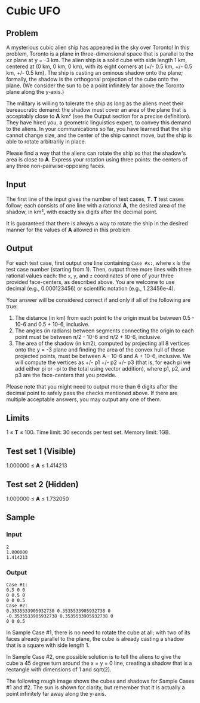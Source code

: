 # Cubic UFO
## Problem
A mysterious cubic alien ship has appeared in the sky over Toronto! In this problem, Toronto is a plane in three-dimensional space that is parallel to the xz plane at y = -3 km. The alien ship is a solid cube with side length 1 km, centered at (0 km, 0 km, 0 km), with its eight corners at (+/- 0.5 km, +/- 0.5 km, +/- 0.5 km). The ship is casting an ominous shadow onto the plane; formally, the shadow is the orthogonal projection of the cube onto the plane. (We consider the sun to be a point infinitely far above the Toronto plane along the y-axis.)

The military is willing to tolerate the ship as long as the aliens meet their bureaucratic demand: the shadow must cover an area of the plane that is acceptably close to **A** km² (see the Output section for a precise definition). They have hired you, a geometric linguistics expert, to convey this demand to the aliens. In your communications so far, you have learned that the ship cannot change size, and the center of the ship cannot move, but the ship is able to rotate arbitrarily in place.

Please find a way that the aliens can rotate the ship so that the shadow's area is close to **A**. Express your rotation using three points: the centers of any three non-pairwise-opposing faces.

## Input
The first line of the input gives the number of test cases, **T**. **T** test cases follow; each consists of one line with a rational **A**, the desired area of the shadow, in km², with exactly six digits after the decimal point.

It is guaranteed that there is always a way to rotate the ship in the desired manner for the values of **A** allowed in this problem.

## Output
For each test case, first output one line containing `Case #x:`, where `x` is the test case number (starting from 1). Then, output three more lines with three rational values each: the `x`, `y`, and `z` coordinates of one of your three provided face-centers, as described above. You are welcome to use decimal (e.g., 0.000123456) or scientific notation (e.g., 1.23456e-4).

Your answer will be considered correct if and only if all of the following are true:

1. The distance (in km) from each point to the origin must be between 0.5 - 10-6 and 0.5 + 10-6, inclusive.
2. The angles (in radians) between segments connecting the origin to each point must be between π/2 - 10-6 and π/2 + 10-6, inclusive.
3. The area of the shadow (in km2), computed by projecting all 8 vertices onto the y = -3 plane and finding the area of the convex hull of those projected points, must be between A - 10-6 and A + 10-6, inclusive. We will compute the vertices as +/- p1 +/- p2 +/- p3 (that is, for each pi we add either pi or -pi to the total using vector addition), where p1, p2, and p3 are the face-centers that you provide.

Please note that you might need to output more than 6 digits after the decimal point to safely pass the checks mentioned above. If there are multiple acceptable answers, you may output any one of them.

## Limits
1 ≤ **T** ≤ 100.
Time limit: 30 seconds per test set.
Memory limit: 1GB.

## Test set 1 (Visible)
1.000000 ≤ **A** ≤ 1.414213

## Test set 2 (Hidden)
1.000000 ≤ **A** ≤ 1.732050

## Sample
### Input
```
2
1.000000
1.414213
```

### Output
```
Case #1:
0.5 0 0
0 0.5 0
0 0 0.5
Case #2:
0.3535533905932738 0.3535533905932738 0
-0.3535533905932738 0.3535533905932738 0
0 0 0.5
```

In Sample Case #1, there is no need to rotate the cube at all; with two of its faces already parallel to the plane, the cube is already casting a shadow that is a square with side length 1.

In Sample Case #2, one possible solution is to tell the aliens to give the cube a 45 degree turn around the x = y = 0 line, creating a shadow that is a rectangle with dimensions of 1 and sqrt(2).

The following rough image shows the cubes and shadows for Sample Cases #1 and #2. The sun is shown for clarity, but remember that it is actually a point infinitely far away along the y-axis.
